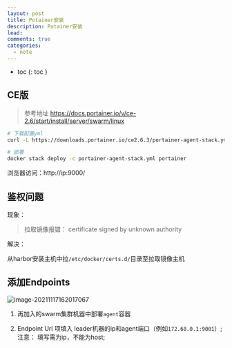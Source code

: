 ```yaml
---
layout: post
title: Potainer安装
description: Potainer安装
lead: 
comments: true
categories: 
  - note
---
```


- toc
{: toc }

## CE版

>  参考地址 https://docs.portainer.io/v/ce-2.6/start/install/server/swarm/linux

```sh
# 下载配置yml
curl -L https://downloads.portainer.io/ce2.6.3/portainer-agent-stack.yml -o portainer-agent-stack.yml

# 部署
docker stack deploy -c portainer-agent-stack.yml portainer
```



浏览器访问：http://ip:9000/





## 鉴权问题

现象：

> 拉取镜像报错： certificate signed by unknown authority

解决： 

从harbor安装主机中拉`/etc/docker/certs.d/`目录至拉取镜像主机



## 添加Endpoints

![image-20211117162017067](C:\Users\Administrator\AppData\Roaming\Typora\typora-user-images\image-20211117162017067.png)

1. 再加入的swarm集群机器中部署`agent`容器

2. Endpoint Url 项填入 leader机器的ip和agent端口（例如`172.68.0.1:9001`）;  注意： 填写需为ip，不能为host;
